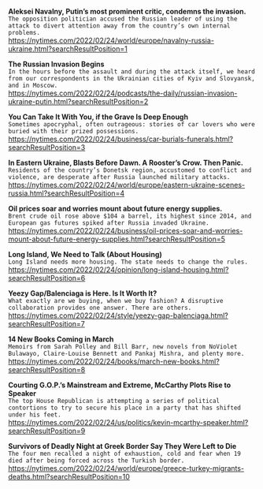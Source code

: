 **Aleksei Navalny, Putin’s most prominent critic, condemns the invasion.**\
`The opposition politician accused the Russian leader of using the attack to divert attention away from the country’s own internal problems.`\
https://nytimes.com/2022/02/24/world/europe/navalny-russia-ukraine.html?searchResultPosition=1

**The Russian Invasion Begins**\
`In the hours before the assault and during the attack itself, we heard from our correspondents in the Ukrainian cities of Kyiv and Slovyansk, and in Moscow.`\
https://nytimes.com/2022/02/24/podcasts/the-daily/russian-invasion-ukraine-putin.html?searchResultPosition=2

**You Can Take It With You, if the Grave Is Deep Enough**\
`Sometimes apocryphal, often outrageous: stories of car lovers who were buried with their prized possessions.`\
https://nytimes.com/2022/02/24/business/car-burials-funerals.html?searchResultPosition=3

**In Eastern Ukraine, Blasts Before Dawn. A Rooster’s Crow. Then Panic.**\
`Residents of the country’s Donetsk region, accustomed to conflict and violence, are desperate after Russia launched military attacks.`\
https://nytimes.com/2022/02/24/world/europe/eastern-ukraine-scenes-russia.html?searchResultPosition=4

**Oil prices soar and worries mount about future energy supplies.**\
`Brent crude oil rose above $104 a barrel, its highest since 2014, and European gas futures spiked after Russia invaded Ukraine.`\
https://nytimes.com/2022/02/24/business/oil-prices-soar-and-worries-mount-about-future-energy-supplies.html?searchResultPosition=5

**Long Island, We Need to Talk (About Housing)**\
`Long Island needs more housing. The state needs to change the rules.`\
https://nytimes.com/2022/02/24/opinion/long-island-housing.html?searchResultPosition=6

**Yeezy Gap/Balenciaga is Here. Is It Worth It?**\
`What exactly are we buying, when we buy fashion? A disruptive collaboration provides one answer. There are others.`\
https://nytimes.com/2022/02/24/style/yeezy-gap-balenciaga.html?searchResultPosition=7

**14 New Books Coming in March**\
`Memoirs from Sarah Polley and Bill Barr, new novels from NoViolet Bulawayo, Claire-Louise Bennett and Pankaj Mishra, and plenty more.`\
https://nytimes.com/2022/02/24/books/march-new-books.html?searchResultPosition=8

**Courting G.O.P.’s Mainstream and Extreme, McCarthy Plots Rise to Speaker**\
`The top House Republican is attempting a series of political contortions to try to secure his place in a party that has shifted under his feet.`\
https://nytimes.com/2022/02/24/us/politics/kevin-mcarthy-speaker.html?searchResultPosition=9

**Survivors of Deadly Night at Greek Border Say They Were Left to Die**\
`The four men recalled a night of exhaustion, cold and fear when 19 died after being forced across the Turkish border.`\
https://nytimes.com/2022/02/24/world/europe/greece-turkey-migrants-deaths.html?searchResultPosition=10

